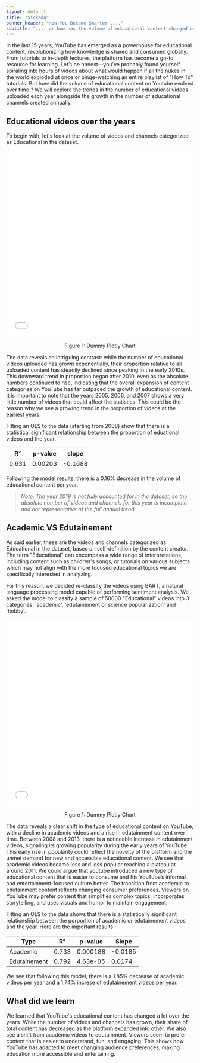 ```yaml
---
layout: default
title: "Sickada"
banner_header: "How You Became Smarter ...."
subtitle: ".... or how has the volume of educational content changed over time"
---
```


In the last 15 years, YouTube has emerged as a powerhouse for educational content, revolutionizing how knowledge is shared and consumed globally. From tutorials to in-depth lectures, the platform has become a go-to resource for learning. Let’s be honest—you’ve probably found yourself spiraling into hours of videos about what would happen if all the nukes in the world exploded at once or binge-watching an entire playlist of "How To" tutorials. But how did the volume of educational content on Youtube evolved over time ? We will explore the trends in the number of educational videos uploaded each year alongside the growth in the number of educational channels created annually.

## **Educational videos over the years**
To begin with, let's look at the volume of videos and channels categorized as Educational in the dataset.
<div>
  <iframe src="assets/plots/educational_videos_number_proportion_per_year.html" width="100%" height="500" frameborder="0"></iframe>
  <p style="text-align: center;">Figure 1: Dummy Plotly Chart</p>
</div>
The data reveals an intriguing contrast: while the number of educational videos uploaded has grown exponentially, their proportion relative to all uploaded content has steadily declined since peaking in the early 2010s. This downward trend in proportion began after 2010, even as the absolute numbers continued to rise, indicating that the overall expansion of content categories on YouTube has far outpaced the growth of educational content. It is important to note that the years 2005, 2006, and 2007 shows a very little number of videos that could affect the statistics. This could be the reason why we see a growing trend in the proportion of videos at the earliest years.

Fitting an OLS to the data (starting from 2008) show that there is a statistical significant relationship between the proportion of eduational videos and the year. 

|R²|p-value|slope|
|--|-------|-----|
|0.631|0.00203|-0.1688|

Following the model results, there is a 0.16% decrease in the volume of educational content per year.

<!-- What about the number of educational channels ? -->
<!-- <div>
  <iframe src="assets/educational_channel_number_proportion_per_year.html" width="100%" height="500" frameborder="0"></iframe>
  <p style="text-align: center;">Figure 1: Dummy Plotly Chart</p>
</div>
This plot highlight a reccuring trend: while the number of educational channels created per year is growing, the proportion of educational channels is decreasing. A particularly striking observation is the sharp decline in both the absolute number and the proportion of educational channels created in 2018, marking a challenging year for the creation of educational content. This could suggests a significant shift in the platform's dynamics or external factors influencing creators’ decisions during this year. -->

>*Note: The year 2019 is not fully accounted for in the dataset, so the absolute number of videos and channels for this year is incomplete and not representative of the full annual trend.*

## **Academic VS Edutainement**
As said earlier, these are the videos and channels categorized as Educational in the dataset, based on self-definition by the content creator. The term "Educational" can encompass a wide range of interpretations, including content such as children's songs, or tutorials on various subjects which may not align with the more focused educational topics we are specifically interested in analyzing.

For this reason, we decided re-classify the videos using BART, a natural language processing model capable of performing sentiment analysis. We asked the model to classify a sample of 50000 "Educational" videos into 3 categories: 'academic', 'edutainement or science popularization' and 'hobby'.
<div>
  <iframe src="assets/plots/proportion_video_type_per_year.html" width="100%" height="500" frameborder="0"></iframe>
  <p style="text-align: center;">Figure 1: Dummy Plotly Chart</p>
</div>

The data reveals a clear shift in the type of educational content on YouTube, with a decline in academic videos and a rise in edutainment content over time. Between 2008 and 2013, there is a noticeable increase in edutainment videos, signaling its growing popularity during the early years of YouTube. This early rise in popularity could reflect the novelty of the platform and the unmet demand for new and accessible educational content. We see that academic videos became less and less popular reaching a plateau at around 2011. We could argue that youtube introduced a new type of educational content that is easier to consume and fits YouTube’s informal and entertainment-focused culture better. The transition from academic to edutainment content reflects changing consumer preferences. Viewers on YouTube may prefer content that simplifies complex topics, incorporates storytelling, and uses visuals and humor to maintain engagement.

Fitting an OLS to the data shows that there is a statistically significant relationship between the porportion of academic or edutainement videos and the year. Here are the important results :

| Type      | R²   | p-value | Slope |
|-----------|------|---------|-------|
| Academic | 0.733 | 0.000188 | -0.0185 |
| Edutainement | 0.792 | 4.63e-05 | 0.0174 |

We see that following this model, there is a 1.85% decrease of academic videos per year and a 1.74% increse of edutainement videos per year.

## **What did we learn**
We learned that YouTube's educational content has changed a lot over the years. While the number of videos and channels has grown, their share of total content has decreased as the platform expanded into other. We also see a shift from academic videos to edutainment. Viewers seem to prefer content that is easier to understand, fun, and engaging. This shows how YouTube has adapted to meet changing audience preferences, making education more accessible and entertaining.